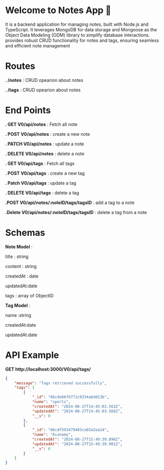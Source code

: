 # Welcome to Notes App 👋

It is a backend application for managing notes, built with Node.js and TypeScript. It leverages MongoDB for data storage and Mongoose as the Object Data Modeling (ODM) library to simplify database interactions.  provides robust CRUD functionality for notes and tags, ensuring seamless and efficient note management

# Routes 
 __. /notes__ : CRUD opearion about notes
 
 __. /tags__ : CRUD opearion about notes

# End Points

__. GET V0/api/notes__  : Fetch all note

__. POST V0/api/notes__  : create a new note

__. PATCH V0/api/notes__  : update a note 

__. DELETE V0/api/notes__  : delete a note

__. GET V0/api/tags__  : Fetch all tags

__. POST V0/api/tags__  : create a new tag

__. Patch V0/api/tags__  : update a tag 

__. DELETE V0/api/tags__  : delete a tag

__.POST V0/api/notes/:noteID/tags/tagsID__ : add a tag to a note

__.Delete V0/api/notes/:noteID/tags/tagsID__ : delete a tag from a note

# Schemas 

__Note Model__ : 

title : string

content : string

createdAt : date

updatedAt:date

tags : array of ObjectID


__Tag Model__ : 

name :string

createdAt:date

updatedAt:date


# API Example

__GET http://localhost:3000/V0/api/tags/__
 
```json
{
    "message": "Tags retrieved successfully",
    "tags": [
        {
            "_id": "66cde66f6771c9334a6d013b",
            "name": "sports",
            "createdAt": "2024-08-27T14:45:03.563Z",
            "updatedAt": "2024-08-27T14:45:03.566Z",
            "__v": 0
        },
        {
            "_id": "66cdf593479483ca03a2ea14",
            "name": "Economy",
            "createdAt": "2024-08-27T15:49:39.896Z",
            "updatedAt": "2024-08-27T15:49:39.901Z",
            "__v": 0
        }
    ]
}



